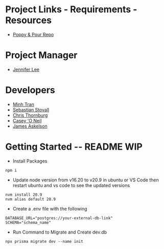 # Project Links - Requirements - Resources
- [Poppy & Pour Repo](<https://github.com/itsmingyoo/poppy-and-pour/tree/main>)

# Project Manager
- [Jennifer Lee](https://github.com/CodeJellee)
# Developers
- [Minh Tran](https://github.com/itsmingyoo)
- [Sebastian Stovall](https://github.com/SebastianStovall)
- [Chris Thornburg](https://github.com/CJThornburg)
- [Casey 'O Neil](https://github.com/Spoctex)
- [James Askelson](https://github.com/JamesAskelson)

# Getting Started -- README WIP

- Install Packages
```
npm i
```

- Update node version from v16.20 to v20.9 in ubuntu or VS Code then restart ubuntu and vs code to see the updated versions
```
nvm install 20.9
nvm alias default 20.9
```

- Create a .env file with the following
```
DATABASE_URL="postgres://your-external-db-link"
SCHEMA="schema_name"
```

- Run Command to Migrate and Create dev.db
```
npx prisma migrate dev --name init
```
